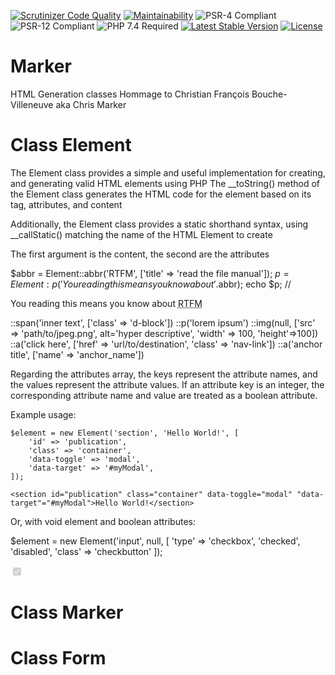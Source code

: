 [![Scrutinizer Code Quality](https://scrutinizer-ci.com/g/HexMakina/Marker/badges/quality-score.png?b=main)](https://scrutinizer-ci.com/g/HexMakina/Marker/?branch=main)
[![Maintainability](https://api.codeclimate.com/v1/badges/b2b950b6a92899acc876/maintainability)](https://codeclimate.com/github/HexMakina/Marker/maintainability)
<img src="https://img.shields.io/badge/PSR-4-brightgreen" alt="PSR-4 Compliant" />
<img src="https://img.shields.io/badge/PSR-12-brightgreen" alt="PSR-12 Compliant" />
<img src="https://img.shields.io/badge/PHP-7.4-brightgreen" alt="PHP 7.4 Required" />
[![Latest Stable Version](http://poser.pugx.org/hexmakina/marker/v)](https://packagist.org/packages/hexmakina/marker)
[![License](http://poser.pugx.org/hexmakina/marker/license)](https://packagist.org/packages/hexmakina/marker)

# Marker
HTML Generation classes
Hommage to Christian François Bouche-Villeneuve aka Chris Marker


# Class Element

The Element class provides a simple and useful implementation for creating,  and generating valid HTML elements using PHP
The __toString() method of the Element class generates the HTML code for the element based on its tag, attributes, and content

Additionally, the Element class provides a static shorthand syntax, using __callStatic() matching the name of the HTML Element to create

The first argument is the content, the second are the attributes

$abbr = Element::abbr('RTFM', ['title' => 'read the file manual']);
$p = Element:p('You reading this means you know about '.$abbr);
echo $p; // <p>You reading this means you know about <abbr title="read the file manual">RTFM</abbr></p>

::span('inner text', ['class' => 'd-block'])
::p('lorem ipsum')
::img(null, ['src' => 'path/to/jpeg.png', alt='hyper descriptive', 'width' => 100, 'height'=>100])
::a('click here', ['href' => 'url/to/destination', 'class' => 'nav-link'])
::a('anchor title', ['name' => 'anchor_name'])

Regarding the attributes array, the keys represent the attribute names, and the values represent the attribute values.
If an attribute key is an integer, the corresponding attribute name and value are treated as a boolean attribute.


Example usage:

```
$element = new Element('section', 'Hello World!', [
    'id' => 'publication',
    'class' => 'container',
    'data-toggle' => 'modal',
    'data-target' => '#myModal',
]);

<section id="publication" class="container" data-toggle="modal" "data-target"="#myModal">Hello World!</section>
```

Or, with void element and boolean attributes:

$element = new Element('input', null, [
     'type' => 'checkbox',
     'checked',
     'disabled',
     'class' => 'checkbutton'
]);

<input type="checkbox" checked disabled class="checkbutton"/>


# Class Marker

# Class Form